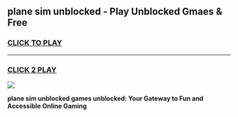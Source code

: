 
## plane sim unblocked - Play Unblocked Gmaes & Free
<h3>
<a href="https://news.freeplayer.one?title=plane_sim_unblocked&ref=23F">CLICK TO PLAY</a></h3>
<hr>

<h3>
<a href="https://news.freeplayer.one?title=plane_sim_unblocked&ref=23F">CLICK 2 PLAY</a>
  
</h3>

<a href="https://news.freeplayer.one?title=plane_sim_unblocked&ref=23F/"><img src="https://clearcache.store/games.png"></a>


**plane sim unblocked games unblocked: Your Gateway to Fun and Accessible Online Gaming**
